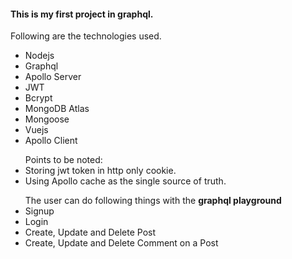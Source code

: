 <h4>This is my first project in graphql. </h4>
<p>Following are the technologies used.</p>
<ul>
  <li>Nodejs</li>
  <li>Graphql</li>
  <li>Apollo Server</li>
  <li>JWT</li>
  <li>Bcrypt</li>
  <li>MongoDB Atlas</li>
  <li>Mongoose</li>
  <li>Vuejs</li>
  <li>Apollo Client</li>
  
</ul>
<ul>Points to be noted:
  <li> Storing jwt token in http only cookie.</li>
  <li> Using Apollo cache as the single source of truth. </li>
</ul>

<ul>The user can do following things with  the <strong>graphql playground</strong>
  <li> Signup</li>
  <li> Login </li>
  <li> Create, Update and Delete Post </li>
  <li> Create, Update and Delete Comment on a Post </li>
</ul>

